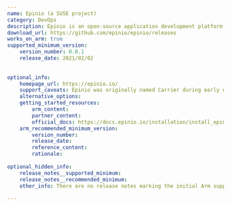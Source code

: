 ```yaml
---
name: Epinio (a SUSE project)
category: DevOps
description: Epinio is an open-source application development platform from SUSE that runs on Kubernetes, enabling developers to deploy applications from source code to a live URL in one step, without requiring Kubernetes expertise.
download_url: https://github.com/epinio/epinio/releases
works_on_arm: true
supported_minimum_version:
    version_number: 0.0.1
    release_date: 2021/02/02
 
 
optional_info:
    homepage_url: https://epinio.io/
    support_caveats: Epinio was originally named Carrier during early development, so some legacy references or documentation may still use the former name.
    alternative_options:
    getting_started_resources:
        arm_content:
        partner_content:
        official_docs: https://docs.epinio.io/installation/install_epinio
    arm_recommended_minimum_version:
        version_number:
        release_date:
        reference_content:
        rationale:
 
optional_hidden_info:
    release_notes__supported_minimum:
    release_notes__recommended_minimum:
    other_info: There are no release notes marking the initial Arm support. The first GitHub release, v0.0.1, includes Linux/Arm64 artifacts.
 
---
```

